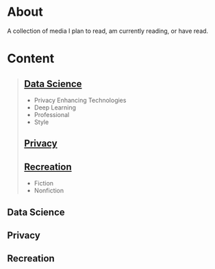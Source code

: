 # About
A collection of media I plan to read, am currently reading, or have read.
# Content
>## [Data Science](#data-science)
>+ Privacy Enhancing Technologies
>+ Deep Learning
>+ Professional
>+ Style
>## [Privacy](#privacy)
>## [Recreation](#recreation)
>+ Fiction
>+ Nonfiction
## Data Science
## Privacy
## Recreation
